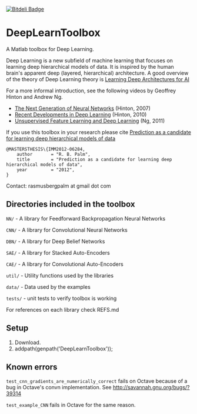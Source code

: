 [![Bitdeli Badge](https://d2weczhvl823v0.cloudfront.net/rasmusbergpalm/deeplearntoolbox/trend.png)](https://bitdeli.com/free "Bitdeli Badge")

DeepLearnToolbox
================

A Matlab toolbox for Deep Learning.

Deep Learning is a new subfield of machine learning that focuses on learning deep hierarchical models of data.
It is inspired by the human brain's apparent deep (layered, hierarchical) architecture.
A good overview of the theory of Deep Learning theory is
[Learning Deep Architectures for AI](http://www.iro.umontreal.ca/~bengioy/papers/ftml_book.pdf)

For a more informal introduction, see the following videos by Geoffrey Hinton and Andrew Ng.

* [The Next Generation of Neural Networks](http://www.youtube.com/watch?v=AyzOUbkUf3M) (Hinton, 2007)
* [Recent Developments in Deep Learning](http://www.youtube.com/watch?v=VdIURAu1-aU) (Hinton, 2010)
* [Unsupervised Feature Learning and Deep Learning](http://www.youtube.com/watch?v=ZmNOAtZIgIk) (Ng, 2011)

If you use this toolbox in your research please cite [Prediction as a candidate for learning deep hierarchical models of data](http://www2.imm.dtu.dk/pubdb/views/publication_details.php?id=6284)

```
@MASTERSTHESIS\{IMM2012-06284,
    author       = "R. B. Palm",
    title        = "Prediction as a candidate for learning deep hierarchical models of data",
    year         = "2012",
}
```

Contact: rasmusbergpalm at gmail dot com

Directories included in the toolbox
-----------------------------------

`NN/`   - A library for Feedforward Backpropagation Neural Networks

`CNN/`  - A library for Convolutional Neural Networks

`DBN/`  - A library for Deep Belief Networks

`SAE/`  - A library for Stacked Auto-Encoders

`CAE/` - A library for Convolutional Auto-Encoders

`util/` - Utility functions used by the libraries

`data/` - Data used by the examples

`tests/` - unit tests to verify toolbox is working

For references on each library check REFS.md

Setup
-----

1. Download.
2. addpath(genpath('DeepLearnToolbox'));

Known errors
------------------------------

`test_cnn_gradients_are_numerically_correct` fails on Octave because of a bug in Octave's convn implementation. See http://savannah.gnu.org/bugs/?39314

`test_example_CNN` fails in Octave for the same reason.
